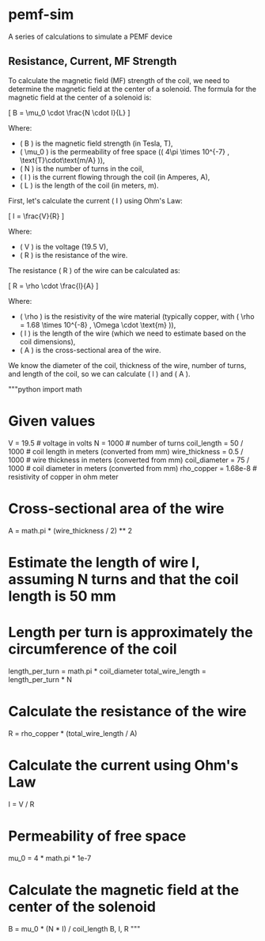 # pemf-sim
A series of calculations to simulate a PEMF device

## Resistance, Current, MF Strength

To calculate the magnetic field (MF) strength of the coil, we need to determine the magnetic field at the center of a solenoid. The formula for the magnetic field at the center of a solenoid is:

\[
B = \mu_0 \cdot \frac{N \cdot I}{L}
\]

Where:
- \( B \) is the magnetic field strength (in Tesla, T),
- \( \mu_0 \) is the permeability of free space (\( 4\pi \times 10^{-7} \, \text{T}\cdot\text{m/A} \)),
- \( N \) is the number of turns in the coil,
- \( I \) is the current flowing through the coil (in Amperes, A),
- \( L \) is the length of the coil (in meters, m).

First, let's calculate the current \( I \) using Ohm's Law:

\[
I = \frac{V}{R}
\]

Where:
- \( V \) is the voltage (19.5 V),
- \( R \) is the resistance of the wire.

The resistance \( R \) of the wire can be calculated as:

\[
R = \rho \cdot \frac{l}{A}
\]

Where:
- \( \rho \) is the resistivity of the wire material (typically copper, with \( \rho = 1.68 \times 10^{-8} \, \Omega \cdot \text{m} \)),
- \( l \) is the length of the wire (which we need to estimate based on the coil dimensions),
- \( A \) is the cross-sectional area of the wire.

We know the diameter of the coil, thickness of the wire, number of turns, and length of the coil, so we can calculate \( l \) and \( A \).

"""python
import math

# Given values
V = 19.5  # voltage in volts
N = 1000  # number of turns
coil_length = 50 / 1000  # coil length in meters (converted from mm)
wire_thickness = 0.5 / 1000  # wire thickness in meters (converted from mm)
coil_diameter = 75 / 1000  # coil diameter in meters (converted from mm)
rho_copper = 1.68e-8  # resistivity of copper in ohm meter

# Cross-sectional area of the wire
A = math.pi * (wire_thickness / 2) ** 2

# Estimate the length of wire l, assuming N turns and that the coil length is 50 mm
# Length per turn is approximately the circumference of the coil
length_per_turn = math.pi * coil_diameter
total_wire_length = length_per_turn * N

# Calculate the resistance of the wire
R = rho_copper * (total_wire_length / A)

# Calculate the current using Ohm's Law
I = V / R

# Permeability of free space
mu_0 = 4 * math.pi * 1e-7

# Calculate the magnetic field at the center of the solenoid
B = mu_0 * (N * I) / coil_length
B, I, R
"""

## 
